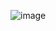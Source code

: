 ![image](https://user-images.githubusercontent.com/44756128/113497322-8fb05480-94c8-11eb-8abd-026503ffb31c.png)
